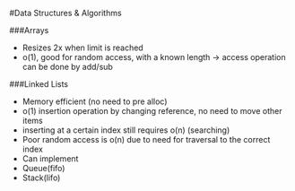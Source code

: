 #Data Structures & Algorithms

###Arrays
- Resizes 2x when limit is reached
- o(1), good for random access, with a known length -> access operation can be done by add/sub

###Linked Lists
- Memory efficient (no need to pre alloc)
- o(1) insertion operation by changing reference, no need to move other items
 - inserting at a certain index still requires o(n) (searching)
- Poor random access is o(n) due to need for traversal to the correct index
- Can implement
 - Queue(fifo)
 - Stack(lifo)
 
 
